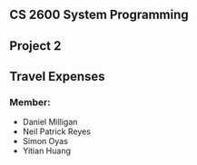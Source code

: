 ## CS 2600 System Programming
## Project 2
## Travel Expenses


### Member:
<ul>
    <li>Daniel Milligan </li>
    <li>Neil Patrick Reyes </li>
    <li>Simon Oyas </li>
    <li>Yitian Huang </li>
</ul>